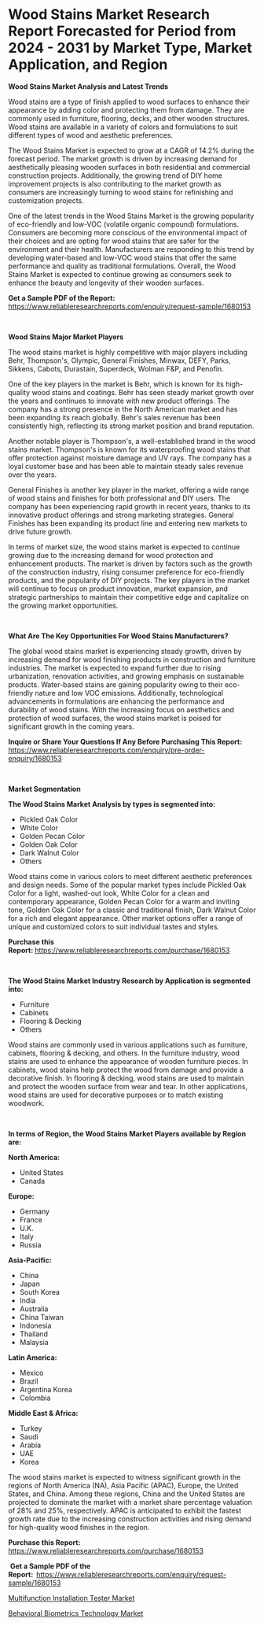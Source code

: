<p><h1>Wood Stains Market Research Report Forecasted for Period from 2024 -  2031 by Market Type, Market Application, and Region</h1></p><p><strong>Wood Stains Market Analysis and Latest Trends</strong></p>
<p><p>Wood stains are a type of finish applied to wood surfaces to enhance their appearance by adding color and protecting them from damage. They are commonly used in furniture, flooring, decks, and other wooden structures. Wood stains are available in a variety of colors and formulations to suit different types of wood and aesthetic preferences.</p><p>The Wood Stains Market is expected to grow at a CAGR of 14.2% during the forecast period. The market growth is driven by increasing demand for aesthetically pleasing wooden surfaces in both residential and commercial construction projects. Additionally, the growing trend of DIY home improvement projects is also contributing to the market growth as consumers are increasingly turning to wood stains for refinishing and customization projects.</p><p>One of the latest trends in the Wood Stains Market is the growing popularity of eco-friendly and low-VOC (volatile organic compound) formulations. Consumers are becoming more conscious of the environmental impact of their choices and are opting for wood stains that are safer for the environment and their health. Manufacturers are responding to this trend by developing water-based and low-VOC wood stains that offer the same performance and quality as traditional formulations. Overall, the Wood Stains Market is expected to continue growing as consumers seek to enhance the beauty and longevity of their wooden surfaces.</p></p>
<p><strong>Get a Sample PDF of the Report:&nbsp;</strong> <a href="https://www.reliableresearchreports.com/enquiry/request-sample/1680153">https://www.reliableresearchreports.com/enquiry/request-sample/1680153</a></p>
<p>&nbsp;</p>
<p><strong>Wood Stains Major Market Players</strong></p>
<p><p>The wood stains market is highly competitive with major players including Behr, Thompson's, Olympic, General Finishes, Minwax, DEFY, Parks, Sikkens, Cabots, Durastain, Superdeck, Wolman F&P, and Penofin. </p><p>One of the key players in the market is Behr, which is known for its high-quality wood stains and coatings. Behr has seen steady market growth over the years and continues to innovate with new product offerings. The company has a strong presence in the North American market and has been expanding its reach globally. Behr's sales revenue has been consistently high, reflecting its strong market position and brand reputation.</p><p>Another notable player is Thompson's, a well-established brand in the wood stains market. Thompson's is known for its waterproofing wood stains that offer protection against moisture damage and UV rays. The company has a loyal customer base and has been able to maintain steady sales revenue over the years.</p><p>General Finishes is another key player in the market, offering a wide range of wood stains and finishes for both professional and DIY users. The company has been experiencing rapid growth in recent years, thanks to its innovative product offerings and strong marketing strategies. General Finishes has been expanding its product line and entering new markets to drive future growth.</p><p>In terms of market size, the wood stains market is expected to continue growing due to the increasing demand for wood protection and enhancement products. The market is driven by factors such as the growth of the construction industry, rising consumer preference for eco-friendly products, and the popularity of DIY projects. The key players in the market will continue to focus on product innovation, market expansion, and strategic partnerships to maintain their competitive edge and capitalize on the growing market opportunities.</p></p>
<p>&nbsp;</p>
<p><strong>What Are The Key Opportunities For Wood Stains Manufacturers?</strong></p>
<p><p>The global wood stains market is experiencing steady growth, driven by increasing demand for wood finishing products in construction and furniture industries. The market is expected to expand further due to rising urbanization, renovation activities, and growing emphasis on sustainable products. Water-based stains are gaining popularity owing to their eco-friendly nature and low VOC emissions. Additionally, technological advancements in formulations are enhancing the performance and durability of wood stains. With the increasing focus on aesthetics and protection of wood surfaces, the wood stains market is poised for significant growth in the coming years.</p></p>
<p><strong>Inquire or Share Your Questions If Any Before Purchasing This Report:</strong> <a href="https://www.reliableresearchreports.com/enquiry/pre-order-enquiry/1680153">https://www.reliableresearchreports.com/enquiry/pre-order-enquiry/1680153</a></p>
<p>&nbsp;</p>
<p><strong>Market Segmentation</strong></p>
<p><strong>The Wood Stains Market Analysis by types is segmented into:</strong></p>
<p><ul><li>Pickled Oak Color</li><li>White Color</li><li>Golden Pecan Color</li><li>Golden Oak Color</li><li>Dark Walnut Color</li><li>Others</li></ul></p>
<p><p>Wood stains come in various colors to meet different aesthetic preferences and design needs. Some of the popular market types include Pickled Oak Color for a light, washed-out look, White Color for a clean and contemporary appearance, Golden Pecan Color for a warm and inviting tone, Golden Oak Color for a classic and traditional finish, Dark Walnut Color for a rich and elegant appearance. Other market options offer a range of unique and customized colors to suit individual tastes and styles.</p></p>
<p><strong>Purchase this Report:&nbsp;</strong><a href="https://www.reliableresearchreports.com/purchase/1680153">https://www.reliableresearchreports.com/purchase/1680153</a></p>
<p>&nbsp;</p>
<p><strong>The Wood Stains Market Industry Research by Application is segmented into:</strong></p>
<p><ul><li>Furniture</li><li>Cabinets</li><li>Flooring & Decking</li><li>Others</li></ul></p>
<p><p>Wood stains are commonly used in various applications such as furniture, cabinets, flooring & decking, and others. In the furniture industry, wood stains are used to enhance the appearance of wooden furniture pieces. In cabinets, wood stains help protect the wood from damage and provide a decorative finish. In flooring & decking, wood stains are used to maintain and protect the wooden surface from wear and tear. In other applications, wood stains are used for decorative purposes or to match existing woodwork.</p></p>
<p>&nbsp;</p>
<p><strong>In terms of Region, the Wood Stains Market Players available by Region are:</strong></p>
<p>
    <p> <strong> North America: </strong>
        <ul>
            <li>United States</li>
            <li>Canada</li>
        </ul>
        </p> 
    <p> <strong> Europe: </strong>
        <ul>
            <li>Germany</li>
            <li>France</li>
            <li>U.K.</li>
            <li>Italy</li>
            <li>Russia</li>
        </ul>
        </p> 
    <p> <strong> Asia-Pacific: </strong>
        <ul>
            <li>China</li>
            <li>Japan</li>
            <li>South Korea</li>
            <li>India</li>
            <li>Australia</li>
            <li>China Taiwan</li>
            <li>Indonesia</li>
            <li>Thailand</li>
            <li>Malaysia</li>
        </ul>
        </p> 
    <p> <strong> Latin America: </strong>
        <ul>
            <li>Mexico</li>
            <li>Brazil</li>
            <li>Argentina Korea</li>
            <li>Colombia</li>
        </ul>
        </p> 
    <p> <strong> Middle East & Africa: </strong>
        <ul>
            <li>Turkey</li>
            <li>Saudi</li>
            <li>Arabia</li>
            <li>UAE</li>
            <li>Korea</li>
        </ul>
    </p>
    </p>
<p><p>The wood stains market is expected to witness significant growth in the regions of North America (NA), Asia Pacific (APAC), Europe, the United States, and China. Among these regions, China and the United States are projected to dominate the market with a market share percentage valuation of 28% and 25%, respectively. APAC is anticipated to exhibit the fastest growth rate due to the increasing construction activities and rising demand for high-quality wood finishes in the region.</p></p>
<p><strong>Purchase this Report: </strong><a href="https://www.reliableresearchreports.com/purchase/1680153">https://www.reliableresearchreports.com/purchase/1680153</a></p>
<p>&nbsp;<strong>Get a Sample PDF of the Report:&nbsp;&nbsp;</strong><a href="https://www.reliableresearchreports.com/enquiry/request-sample/1680153">https://www.reliableresearchreports.com/enquiry/request-sample/1680153</a></p>
<p><strong></strong></p>
<p><p><a href="https://github.com/brentleyjimmiealvaradoz4l1rea/Market-Research-Report-List-1/blob/main/multifunction-installation-tester-market.md">Multifunction Installation Tester Market</a></p><p><a href="https://github.com/Angelnienowdseej3e45z3p8c/Market-Research-Report-List-1/blob/main/behavioral-biometrics-technology-market.md">Behavioral Biometrics Technology Market</a></p></p>